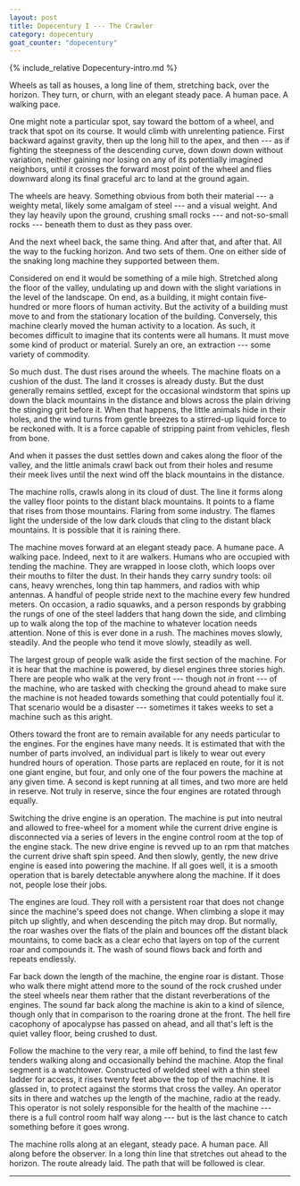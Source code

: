 ```yaml
---
layout: post
title: Dopecentury I --- The Crawler
category: dopecentury
goat_counter: "dopecentury" 
---
```


{% include_relative Dopecentury-intro.md %}


Wheels as tall as houses, a long line of them, stretching back, over the horizon. They turn, or churn, with an elegant steady pace. A human pace. A walking pace. 

One might note a particular spot, say toward the bottom of a wheel, and track that spot on its course. It would climb with unrelenting patience. First backward against gravity, then up the long hill to the apex, and then --- as if fighting the steepness of the descending curve, down down down without variation, neither gaining nor losing on any of its potentially imagined neighbors, until it crosses the forward most point of the wheel and flies downward along its final graceful arc to land at the ground again.

The wheels are heavy. Something obvious from both their material --- a weighty metal, likely some amalgam of steel --- and a visual weight. And they lay heavily upon the ground, crushing small rocks --- and not-so-small rocks --- beneath them to dust as they pass over.

And the next wheel back, the same thing. And after that, and after that. All the way to the fucking horizon. And two sets of them. One on either side of the snaking long machine they supported between them. 

Considered on end it would be something of a mile high. Stretched along the floor of the valley, undulating up and down with the slight variations in the level of the landscape. On end, as a building, it might contain five-hundred or more floors of human activity. But the activity of a building must move to and from the stationary location of the building. Conversely, this machine clearly moved the human activity to a location. As such, it becomes difficult to imagine that its contents were all humans. It must move some kind of product or material. Surely an ore, an extraction --- some variety of commodity.

So much dust. The dust rises around the wheels. The machine floats on a cushion of the dust. The land it crosses is already dusty. But the dust generally remains settled, except for the occasional windstorm that spins up down the black mountains in the distance and blows across the plain driving the stinging grit before it. When that happens, the little animals hide in their holes, and the wind turns from gentle breezes to a stirred-up liquid force to be reckoned with. It is a force capable of stripping paint from vehicles, flesh from bone.

And when it passes the dust settles down and cakes along the floor of the valley, and the little animals crawl back out from their holes and resume their meek lives until the next wind off the black mountains in the distance.

The machine rolls, crawls along in its cloud of dust. The line it forms along the valley floor points to the distant black mountains. It points to a flame that rises from those mountains. Flaring from some industry. The flames light the underside of the low dark clouds that cling to the distant black mountains. It is possible that it is raining there.

[//]: # (I like the repetition here. This feels like a direct influence of Dopesmoker.)

The machine moves forward at an elegant steady pace. A humane pace. A walking pace. Indeed, next to it are walkers. Humans who are occupied with tending the machine. They are wrapped in loose cloth, which loops over their mouths to filter the dust. In their hands they carry sundry tools: oil cans, heavy wrenches, long thin tap hammers, and radios with whip antennas. A handful of people stride next to the machine every few hundred meters. On occasion, a radio squawks, and a person responds by grabbing the rungs of one of the steel ladders that hang down the side, and climbing up to walk along the top of the machine to whatever location needs attention. None of this is ever done in a rush. The machines moves slowly, steadily. And the people who tend it move slowly, steadily as well.

The largest group of people walk aside the first section of the machine. For it is hear that the machine is powered, by diesel engines three stories high. There are people who walk at the very front --- though not _in_ front --- of the machine, who are tasked with checking the ground ahead to make sure the machine is not headed towards something that could potentially foul it. That scenario would be a disaster --- sometimes it takes weeks to set a machine such as this aright.

Others toward the front are to remain available for any needs particular to the engines. For the engines have many needs. It is estimated that with the number of parts involved, an individual part is likely to wear out every hundred hours of operation. Those parts are replaced en route, for it is not one giant engine, but four, and only one of the four powers the machine at any given time. A second is kept running at all times, and two more are held in reserve. Not truly in reserve, since the four engines are rotated through equally.

Switching the drive engine is an operation. The machine is put into neutral and allowed to free-wheel for a moment while the current drive engine is disconnected via a series of levers in the engine control room at the top of the engine stack. The new drive engine is revved up to an rpm that matches the current drive shaft spin speed. And then slowly, gently, the new drive engine is eased into powering the machine. If all goes well, it is a smooth operation that is barely detectable anywhere along the machine. If it does not, people lose their jobs.

The engines are loud. They roll with a persistent roar that does not change since the machine's speed does not change. When climbing a slope it may pitch up slightly, and when descending the pitch may drop. But normally, the roar washes over the flats of the plain and bounces off the distant black mountains, to come back as a clear echo that layers on top of the current roar and compounds it. The wash of sound flows back and forth and repeats endlessly.

Far back down the length of the machine, the engine roar is distant. Those who walk there might attend more to the sound of the rock crushed under the steel wheels near them rather that the distant reverberations of the engines. The sound far back along the machine is akin to a kind of silence, though only that in comparison to the roaring drone at the front. The hell fire cacophony of apocalypse has passed on ahead, and all that's left is the quiet valley floor, being crushed to dust.

Follow the machine to the very rear, a mile off behind, to find the last few tenders walking along and occasionally behind the machine. Atop the final segment is a watchtower. Constructed of welded steel with a thin steel ladder for access, it rises twenty feet above the top of the machine. It is glassed in, to protect against the storms that cross the valley. An operator sits in there and watches up the length of the machine, radio at the ready. This operator is not solely responsible for the health of the machine --- there is a full control room half way along --- but is the last chance to catch something before it goes wrong.

The machine rolls along at an elegant, steady pace. A human pace. All along before the observer. In a long thin line that stretches out ahead to the horizon. The route already laid. The path that will be followed is clear.

----------------------------------------

